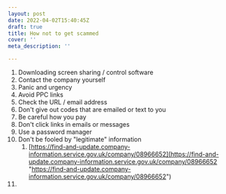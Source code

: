 ```yaml
---
layout: post
date: 2022-04-02T15:40:45Z
draft: true
title: How not to get scammed
cover: ''
meta_description: ''

---
```

 1. Downloading screen sharing / control software
 2. Contact the company yourself
 3. Panic and urgency
 4. Avoid PPC links
 5. Check the URL / email address
 6. Don't give out codes that are emailed or text to you
 7. Be careful how you pay
 8. Don't click links in emails or messages
 9. Use a password manager
10. Don't be fooled by "legitimate" information
    1. [https://find-and-update.company-information.service.gov.uk/company/08966652](https://find-and-update.company-information.service.gov.uk/company/08966652 "https://find-and-update.company-information.service.gov.uk/company/08966652")
11. 